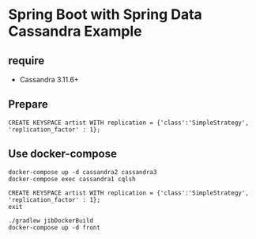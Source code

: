 # Spring Boot with Spring Data Cassandra Example

## require
 - Cassandra 3.11.6+
 
## Prepare

```$cqlsh
CREATE KEYSPACE artist WITH replication = {'class':'SimpleStrategy', 'replication_factor' : 1};
```

## Use docker-compose

```$sh
docker-compose up -d cassandra2 cassandra3
docker-compose exec cassandra1 cqlsh
```

```$cqlsh
CREATE KEYSPACE artist WITH replication = {'class':'SimpleStrategy', 'replication_factor' : 1};
exit
```

```$sh
./gradlew jibDockerBuild
docker-compose up -d front
```